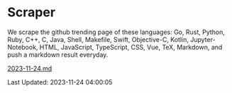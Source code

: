 # Scraper

We scrape the github trending page of these languages: Go, Rust, Python, Ruby, C++, C, Java, Shell, Makefile, Swift, Objective-C, Kotlin, Jupyter-Notebook, HTML, JavaScript, TypeScript, CSS, Vue, TeX, Markdown, and push a markdown result everyday.

[2023-11-24.md](https://github.com/yangwenmai/github-trending-backup/blob/master/2023-11-24.md)

Last Updated: 2023-11-24 04:00:05